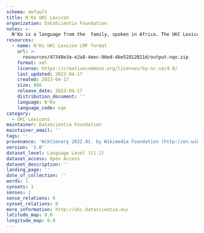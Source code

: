 ```yaml
---
schema: default
title: N'Ko UKC Lexicon
organization: DataScientia Foundation
notes: >-
  N'Ko is a language from the  family, spoken in Africa. The UKC Lexicon of N'Ko is represented as a lexico-semantic network. It consists of words, word senses, synsets, as well as sense-level and synset-level relationships.
resources:
  - name: N'Ko UKC Lexicon LMF format
    url: >-
      resources/47348e3a-e2a8-4eec-96ed-4be52812021d/output-nqo.zip
    format: xml
    license: https://creativecommons.org/licenses/by-nc-sa/4.0/
    last_updated: 2023-04-17
    created: 2023-04-17
    size: 866
    release_date: 2023-04-17
    distribution_document: ''
    language: N'Ko
    language_code: nqo
category:
  - UKC Lexicons
maintainer: DataScientia Foundation
maintainer_email: ''
tags: ''
provenance: 'Wiktionary 2022.01. by Wikimedia Foundation (http://en.wiktionary.org); Princeton WordNet 2.1 by Princeton University (https://wordnet.princeton.edu)'
version: '1.0'
dataset_level: Language Level (L1-2)
dataset_access: Open Access
dataset_description: ''
landing_page: ''
date_of_collection: ''
words: 1
synsets: 1
senses: 1
sense_relations: 0
synset_relations: 0
more_information: http://ukc.datascientia.eu/
latitude_map: 0.0
longitude_map: 0.0
---
```

